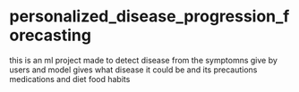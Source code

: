 # personalized_disease_progression_forecasting
this is an ml project made to detect disease from the symptomns give by users and model gives what disease it could be and its precautions medications and diet food habits
